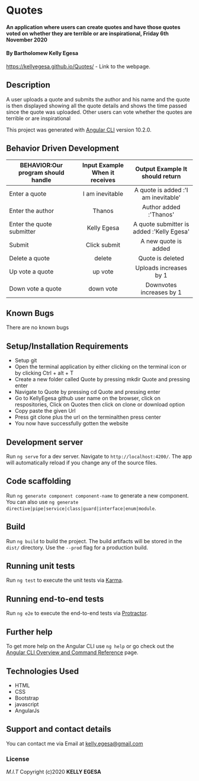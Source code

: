 # Quotes

#### An application where users can create quotes and have those quotes voted on whether they are terrible or are inspirational, Friday 6th November 2020

#### By **Bartholomew Kelly Egesa**

https://kellyegesa.github.io/Quotes/ - Link to the webpage.

## Description

A user uploads a quote and submits the author and his name and the quote is then displayed showing all the quote details and shows the time passed since the quote was uploaded. Other users can vote whether the quotes are terrible or are inspirational

This project was generated with [Angular CLI](https://github.com/angular/angular-cli) version 10.2.0.

## Behavior Driven Development

| BEHAVIOR:Our program should handle | Input Example When it receives |      Output Example It should return      |
| ---------------------------------- | :----------------------------: | :---------------------------------------: |
| Enter a quote                      |        I am inevitable         |    A quote is added :'I am inevitable'    |
| Enter the author                   |             Thanos             |          Author added :'Thanos'           |
| Enter the quote submitter          |          Kelly Egesa           | A quote submitter is added :'Kelly Egesa' |
| Submit                             |          Click submit          |           A new quote is added            |
| Delete a quote                     |             delete             |             Quote is deleted              |
| Up vote a quote                    |            up vote             |          Uploads increases by 1           |
| Down vote a quote                  |           down vote            |         Downvotes increases by 1          |

## Known Bugs

There are no known bugs

## Setup/Installation Requirements

- Setup git
- Open the terminal application by either clicking on the terminal icon or by clicking Ctrl + alt + T
- Create a new folder called Quote by pressing mkdir Quote and pressing enter
- Navigate to Quote by pressing cd Quote and pressing enter
- Go to KellyEgesa github user name on the browser, click on respositories, Click on Quotes then click on clone or download option
- Copy paste the given Url
- Press git clone plus the url on the terminalthen press center
- You now have successfully gotten the website

## Development server

Run `ng serve` for a dev server. Navigate to `http://localhost:4200/`. The app will automatically reload if you change any of the source files.

## Code scaffolding

Run `ng generate component component-name` to generate a new component. You can also use `ng generate directive|pipe|service|class|guard|interface|enum|module`.

## Build

Run `ng build` to build the project. The build artifacts will be stored in the `dist/` directory. Use the `--prod` flag for a production build.

## Running unit tests

Run `ng test` to execute the unit tests via [Karma](https://karma-runner.github.io).

## Running end-to-end tests

Run `ng e2e` to execute the end-to-end tests via [Protractor](http://www.protractortest.org/).

## Further help

To get more help on the Angular CLI use `ng help` or go check out the [Angular CLI Overview and Command Reference](https://angular.io/cli) page.

## Technologies Used

- HTML
- CSS
- Bootstrap
- javascript
- AngularJs

## Support and contact details

You can contact me via Email at kelly.egesa@gmail.com

### License

_M.I.T_
Copyright (c)2020 **KELLY EGESA**
